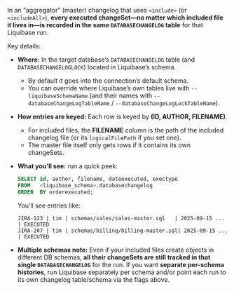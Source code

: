 In an “aggregator” (master) changelog that uses `<include>` (or `<includeAll>`), **every executed changeSet—no matter which included file it lives in—is recorded in the same `DATABASECHANGELOG` table** for that Liquibase run.

Key details:

* **Where:** In the target database’s `DATABASECHANGELOG` table (and `DATABASECHANGELOGLOCK`) located in Liquibase’s schema.

  * By default it goes into the connection’s default schema.
  * You can override where Liquibase’s own tables live with `--liquibaseSchemaName` (and their names with `--databaseChangeLogTableName` / `--databaseChangeLogLockTableName`).

* **How entries are keyed:** Each row is keyed by **(ID, AUTHOR, FILENAME)**.

  * For included files, the **FILENAME** column is the path of the included changelog file (or its `logicalFilePath` if you set one).
  * The master file itself only gets rows if it contains its own changeSets.

* **What you’ll see:** run a quick peek:

  ```sql
  SELECT id, author, filename, dateexecuted, exectype
  FROM   <liquibase_schema>.databasechangelog
  ORDER  BY orderexecuted;
  ```

  You’ll see entries like:

  ```
  JIRA-123 | tim | schemas/sales/sales-master.sql   | 2025-09-15 ... | EXECUTED
  JIRA-207 | tim | schemas/billing/billing-master.sql| 2025-09-15 ... | EXECUTED
  ```

* **Multiple schemas note:** Even if your included files create objects in different DB schemas, **all their changeSets are still tracked in that single `DATABASECHANGELOG`** for the run. If you want **separate per-schema histories**, run Liquibase separately per schema and/or point each run to its own changelog table/schema via the flags above.
